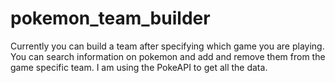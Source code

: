 # pokemon_team_builder
 
Currently you can build a team after specifying which game you are playing. You can search information on pokemon and add and remove them from the game specific team. 
I am using the PokeAPI to get all the data. 
